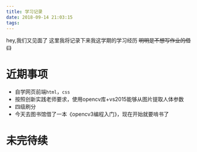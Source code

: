```yaml
---
title: 学习记录
date: 2018-09-14 21:03:15
tags:
---
```

hey,我们又见面了
这里我将记录下来我这学期的学习经历
~~明明是不想写作业的借口~~

<!--more-->

# 近期事项
* 自学网页前端`html`，`css`
* 按照创新实践老师要求，使用opencv库+vs2015能够从图片提取人体参数
* 四级刷分
* 今天去图书馆借了一本《opencv3编程入门》，现在开始就要啃书了

# 未完待续